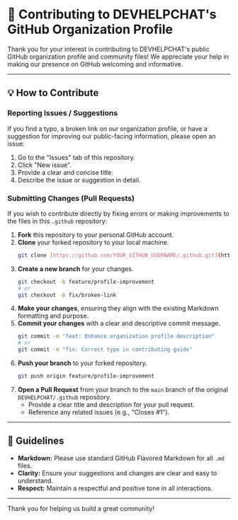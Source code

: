 # 🤝 Contributing to DEVHELPCHAT's GitHub Organization Profile

Thank you for your interest in contributing to DEVHELPCHAT's public GitHub organization profile and community files! We appreciate your help in making our presence on GitHub welcoming and informative.

---

## 💡 How to Contribute

### Reporting Issues / Suggestions

If you find a typo, a broken link on our organization profile, or have a suggestion for improving our public-facing information, please open an issue:

1.  Go to the "Issues" tab of this repository.
2.  Click "New issue".
3.  Provide a clear and concise title.
4.  Describe the issue or suggestion in detail.

### Submitting Changes (Pull Requests)

If you wish to contribute directly by fixing errors or making improvements to the files in this `.github` repository:

1.  **Fork** this repository to your personal GitHub account.
2.  **Clone** your forked repository to your local machine.
    ```bash
    git clone [https://github.com/YOUR_GITHUB_USERNAME/.github.git](https://github.com/YOUR_GITHUB_USERNAME/.github.git)
    ```
3.  **Create a new branch** for your changes.
    ```bash
    git checkout -b feature/profile-improvement
    # or
    git checkout -b fix/broken-link
    ```
4.  **Make your changes**, ensuring they align with the existing Markdown formatting and purpose.
5.  **Commit your changes** with a clear and descriptive commit message.
    ```bash
    git commit -m "feat: Enhance organization profile description"
    # or
    git commit -m "fix: Correct typo in contributing guide"
    ```
6.  **Push your branch** to your forked repository.
    ```bash
    git push origin feature/profile-improvement
    ```
7.  **Open a Pull Request** from your branch to the `main` branch of the original `DEVHELPCHAT/.github` repository.
    * Provide a clear title and description for your pull request.
    * Reference any related issues (e.g., "Closes #1").

---

## 📝 Guidelines

* **Markdown:** Please use standard GitHub Flavored Markdown for all `.md` files.
* **Clarity:** Ensure your suggestions and changes are clear and easy to understand.
* **Respect:** Maintain a respectful and positive tone in all interactions.

---

Thank you for helping us build a great community! 
